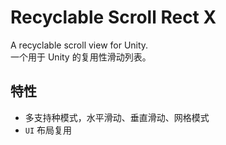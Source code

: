 # Recyclable Scroll Rect X
A recyclable scroll view for Unity.  
一个用于 Unity 的复用性滑动列表。  

## 特性
* 多支持种模式，水平滑动、垂直滑动、网格模式
* `UI` 布局复用

## 